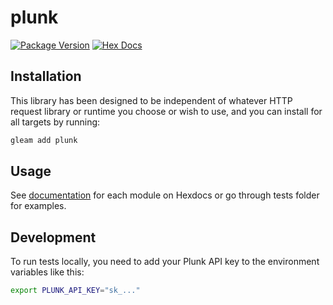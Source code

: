 # plunk

[![Package Version](https://img.shields.io/hexpm/v/plunk)](https://hex.pm/packages/plunk)
[![Hex Docs](https://img.shields.io/badge/hex-docs-ffaff3)](https://hexdocs.pm/plunk/)

## Installation

This library has been designed to be independent of whatever HTTP request library or runtime you choose or wish to use, and you can install for all targets by running:

```sh
gleam add plunk
```

## Usage

See [documentation](https://hexdocs.pm/plunk/) for each module on Hexdocs or go through tests folder for examples.

## Development

To run tests locally, you need to add your Plunk API key to the environment variables like this:

```sh
export PLUNK_API_KEY="sk_..."
```
